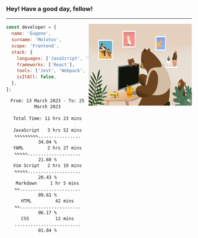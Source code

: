 ### Hey! Have a good day, fellow!
---
<img align='right' alt='GIF' vertical-align='center' src='./src/giphy.gif' width='280px' height='222px'/>

```javascript
const developer = {
  name: 'Eugene',
  surname: 'Molotov',
  scope: 'Frontend',
  stack: {
    languages: ['JavaScript', 'TypeScript'],
    frameworks: ['React'],
    tools: ['Jest', 'Webpack', 'Sass'],
    isItAll: false,
  },
};
```

<div align="center">
<!--START_SECTION:waka-->

```text
From: 13 March 2023 - To: 25 March 2023

Total Time: 11 hrs 23 mins

JavaScript   3 hrs 52 mins   ✎✎✎✎✎✎✎✎✎................   34.04 %
YAML         2 hrs 27 mins   ✎✎✎✎✎....................   21.60 %
Vim Script   2 hrs 19 mins   ✎✎✎✎✎....................   20.43 %
Markdown     1 hr 5 mins     ✎✎.......................   09.61 %
HTML         42 mins         ✎✎.......................   06.17 %
CSS          12 mins         .........................   01.84 %
```

<!--END_SECTION:waka-->


